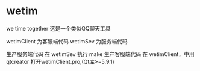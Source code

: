 # wetim
we time together
这是一个类似QQ聊天工具

wetimClient 为客服端代码
wetimSev 为服务端代码

生产服务端代码 在 wetimSev 执行 make
生产客服端代码 在 wetimClient，中用qtcreator 打开wetimClient.pro,(Qt库>=5.9.1)


